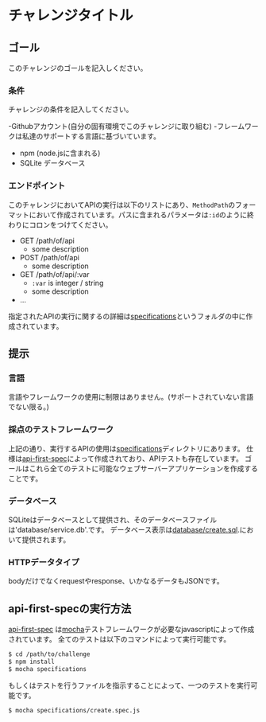 # チャレンジタイトル

## ゴール

このチャレンジのゴールを記入しください。

### 条件
チャレンジの条件を記入してください。

-Githubアカウント(自分の固有環境でこのチャレンジに取り組む)
-フレームワークは私達のサポートする言語に基づいています。
- npm (node.jsに含まれる)
- SQLite データベース
 
### エンドポイント

このチャレンジにおいてAPIの実行は以下のリストにあり、`MethodPath`のフォーマットにおいて作成されています。パスに含まれるパラメータは`:id`のように終わりにコロンをつけてください。

- GET /path/of/api
    - some description
- POST /path/of/api
    - some description
- GET /path/of/api/:var
    - `:var` is integer / string
    - some description
- ...

指定されたAPIの実行に関するの詳細は[specifications](specifications)というフォルダの中に作成されています。

## 提示

### 言語
言語やフレームワークの使用に制限はありません。(サポートされていない言語でない限る。)

### 採点のテストフレームワーク
上記の通り、実行するAPIの使用は[specifications](specifications)ディレクトリにあります。
仕様は[api-first-spec]によって作成されており、APIテストも存在しています。
ゴールはこれら全てのテストに可能なウェブサーバーアプリケーションを作成することです。

### データベース
SQLiteはデータベースとして提供され、そのデータベースファイルは'database/service.db'.です。
データベース表示は[database/create.sql](database/create.sql).において提供されます。
### HTTPデータタイプ
bodyだけでなくrequestやresponse、いかなるデータもJSONです。

## api-first-specの実行方法
[api-first-spec] は[mocha]テストフレームワークが必要なjavascriptによって作成されています。
 全てのテストは以下のコマンドによって実行可能です。

 ```bash
 $ cd /path/to/challenge
 $ npm install
 $ mocha specifications
 ```   
 
 もしくはテストを行うファイルを指示することによって、一つのテストを実行可能です。
 ```bash
 $ mocha specifications/create.spec.js
 ```
 
 [api-first-spec]: https://github.com/shunjikonishi/api-first-spec
 [mocha]: http://mochajs.org
